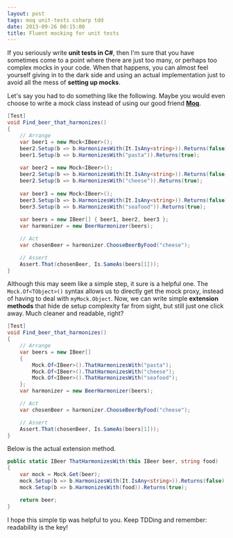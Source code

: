 ```yaml
---
layout: post
tags: moq unit-tests csharp tdd
date: 2013-09-26 00:15:00
title: Fluent mocking for unit tests
---
```


If you seriously write **unit tests in C#**, then I'm sure that you have sometimes come to a point where there are just too many, or perhaps too complex mocks in your code. When that happens, you can almost feel yourself giving in to the dark side and using an actual implementation just to avoid all the mess of **setting up mocks**.

<!--more-->

Let's say you had to do something like the following. Maybe you would even choose to write a mock class instead of using our good friend **[Moq](https://github.com/Moq/moq4 "Moq")**.

```csharp
[Test]
void Find_beer_that_harmonizes()
{
    // Arrange
    var beer1 = new Mock<IBeer>();
    beer2.Setup(b => b.HarmonizesWith(It.IsAny<string>)).Returns(false);
    beer1.Setup(b => b.HarmonizesWith("pasta")).Returns(true);
    
    var beer2 = new Mock<IBeer>();
    beer2.Setup(b => b.HarmonizesWith(It.IsAny<string>)).Returns(false);
    beer2.Setup(b => b.HarmonizesWith("cheese")).Returns(true);
    
    var beer3 = new Mock<IBeer>();
    beer3.Setup(b => b.HarmonizesWith(It.IsAny<string>)).Returns(false);
    beer3.Setup(b => b.HarmonizesWith("seafood")).Returns(true);
    
    var beers = new IBeer[] { beer1, beer2, beer3 };
    var harmonizer = new BeerHarmonizer(beers);

    // Act
    var chosenBeer = harmonizer.ChooseBeerByFood("cheese");

    // Assert
    Assert.That(chosenBeer, Is.SameAs(beers[1]));
}
```

Although this may seem like a simple step, it sure is a helpful one. The `Mock.Of<TObject>()` syntax allows us to directly get the mock proxy, instead of having to deal with `myMock.Object`. Now, we can write simple **extension methods** that hide de setup complexity far from sight, but still just one click away. Much cleaner and readable, right?

```csharp
[Test]
void Find_beer_that_harmonizes()
{
    // Arrange
    var beers = new IBeer[]
    {
        Mock.Of<IBeer>().ThatHarmonizesWith("pasta");
        Mock.Of<IBeer>().ThatHarmonizesWith("cheese");
        Mock.Of<IBeer>().ThatHarmonizesWith("seafood");
    };
    var harmonizer = new BeerHarmonizer(beers);

    // Act
    var chosenBeer = harmonizer.ChooseBeerByFood("cheese");

    // Assert
    Assert.That(chosenBeer, Is.SameAs(beers[1]));
}
```

Below is the actual extension method.

```csharp
public static IBeer ThatHarmonizesWith(this IBeer beer, string food)
{
    var mock = Mock.Get(beer);
    mock.Setup(b => b.HarmonizesWith(It.IsAny<string>)).Returns(false);
    mock.Setup(b => b.HarmonizesWith(food)).Returns(true);

    return beer;
}
```

I hope this simple tip was helpful to you. Keep TDDing and remember: readability is the key!